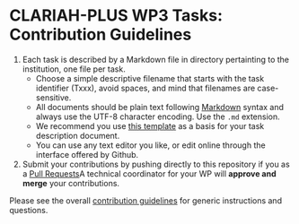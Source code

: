 # CLARIAH-PLUS WP3 Tasks: Contribution Guidelines

1. Each task is described by a Markdown file in directory pertainting to the institution, one file per task.
    - Choose a simple descriptive filename that starts with the task identifier (Txxx), avoid spaces, and mind that filenames are case-sensitive.
    - All documents should be plain text following [Markdown](https://guides.github.com/features/mastering-markdown/) syntax and always use the UTF-8 character encoding. Use the ``.md`` extension.
    - We recommend you use [this template](TEMPLATE.md) as a basis for your task description document.
    - You can use any text editor you like, or edit online through the interface offered by Github.
3. Submit your contributions by pushing directly to this repository if you  as a [Pull Requests](https://docs.github.com/en/desktop/contributing-and-collaborating-using-github-desktop/creating-an-issue-or-pull-request)A technical coordinator for your WP will **approve and merge** your contributions.

Please see the overall [contribution guidelines](../CONTRIBUTING.md) for generic instructions and questions.
